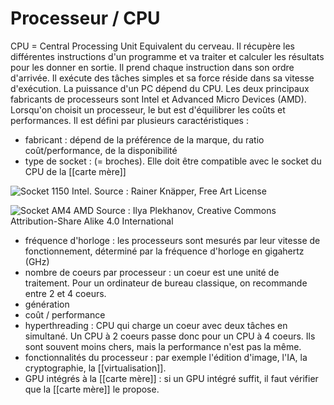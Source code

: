 
# Processeur / CPU
CPU = Central Processing Unit
Equivalent du cerveau. Il récupère les différentes instructions d'un programme et va traiter et calculer les résultats pour les donner en sortie. Il prend chaque instruction dans son ordre d'arrivée.
Il exécute des tâches simples et sa force réside dans sa vitesse d'exécution. La puissance d'un PC dépend du CPU. 
Les deux principaux fabricants de processeurs sont Intel et Advanced Micro Devices (AMD).
Lorsqu'on choisit un processeur, le but est d'équilibrer les coûts et performances. Il est défini par plusieurs caractéristiques : 
- fabricant : dépend de la préférence de la marque, du ratio coût/performance, de la disponibilité
- type de socket : (= broches). Elle doit être compatible avec le socket du CPU de la [[carte mère]]

![Socket 1150 Intel. Source : Rainer Knäpper, Free Art License](https://user.oc-static.com/upload/2021/09/21/16322241629743_AM4%202.jpeg)

![Socket AM4 AMD Source : Ilya Plekhanov, Creative Commons Attribution-Share Alike 4.0 International](https://user.oc-static.com/upload/2021/09/21/16322241242561_AM4.jpeg)

- fréquence d'horloge : les processeurs sont mesurés par leur vitesse de fonctionnement, déterminé par la fréquence d'horloge en gigahertz (GHz)
- nombre de coeurs par processeur : un coeur est une unité de traitement. Pour un ordinateur de bureau classique, on recommande entre 2 et 4 coeurs. 
- génération
- coût / performance
- hyperthreading : CPU qui charge un coeur avec deux tâches en simultané. Un CPU à 2 coeurs passe donc pour un CPU à 4 coeurs. Ils sont souvent moins chers, mais la performance n'est pas la même.
- fonctionnalités du processeur : par exemple l'édition d'image, l'IA, la cryptographie, la [[virtualisation]].
- GPU intégrés à la [[carte mère]] : si un GPU intégré suffit, il faut vérifier que la [[carte mère]] le propose. 